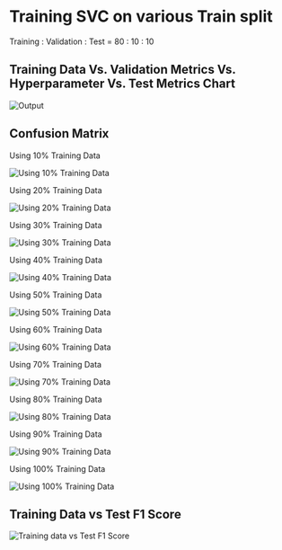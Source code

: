 # Training SVC on various Train split

Training : Validation : Test = 80 : 10 : 10

## Training Data Vs. Validation Metrics Vs. Hyperparameter Vs. Test Metrics Chart

![Output](https://drive.google.com/file/d/1UyGyGYFZx5BFO45LAzi5MzCq8Ik8pSeJ/view?usp=sharing)

## Confusion Matrix

Using 10% Training Data

![Using 10% Training Data](https://drive.google.com/file/d/1ivWGW17H-zTf6mD3Y5qwMv71oxa2vCl_/view?usp=sharing)

Using 20% Training Data

![Using 20% Training Data](https://drive.google.com/file/d/1NQ869bUfztk__1aOo77WGKwBlCwLvi_n/view?usp=sharing)

Using 30% Training Data

![Using 30% Training Data](https://drive.google.com/file/d/1vB0e8lomUevOWWpC_Mq6ChSocps08VVR/view?usp=sharing)

Using 40% Training Data

![Using 40% Training Data](https://drive.google.com/file/d/1FkkyhAriiSjbVVb4j9ySsd8_sA2G9ztx/view?usp=sharing)

Using 50% Training Data

![Using 50% Training Data](https://drive.google.com/file/d/1b6qIQAH9jFV-a0Qr82lUk5KbA6j3M2NZ/view?usp=sharing)

Using 60% Training Data

![Using 60% Training Data](https://drive.google.com/file/d/1De4BuznrtvMOVdU8ns9DRCDpAopB7JOF/view?usp=sharing)

Using 70% Training Data

![Using 70% Training Data](https://drive.google.com/file/d/1pM6rTXYE88FpzHWMTTKjMCGKIeGhZyjN/view?usp=sharing)

Using 80% Training Data

![Using 80% Training Data](https://drive.google.com/file/d/1PHS-WFzzdplD9wP3HQyO0DvWZFSbWYsB/view?usp=sharing)

Using 90% Training Data

![Using 90% Training Data](https://drive.google.com/file/d/1ahn2gsIGwFOiTDGZagLI0X8ZCLAcIMnE/view?usp=sharing)

Using 100% Training Data

![Using 100% Training Data](https://drive.google.com/file/d/1593E4JSEXs3ndqWQFbKDxM40odCw8y6K/view?usp=sharing)

## Training Data vs Test F1 Score

![Training data vs Test F1 Score](https://drive.google.com/file/d/1G59Rrpyt7ld8xIKSatsVmdJza5-GVGwp/view?usp=sharing)
